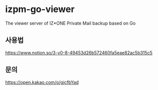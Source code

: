 # izpm-go-viewer
The viewer server of IZ*ONE Private Mail backup based on Go

## 사용법
https://www.notion.so/3-v0-8-49453d26b572460fa5eae82ac5b315c5

## 문의
https://open.kakao.com/o/gjcfbYad
